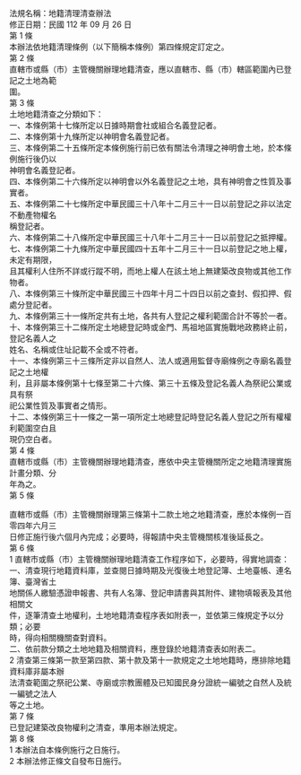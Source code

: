 法規名稱：地籍清理清查辦法  
修正日期：民國 112 年 09 月 26 日  
第 1 條  
本辦法依地籍清理條例（以下簡稱本條例）第四條規定訂定之。  
第 2 條  
直轄市或縣（市）主管機關辦理地籍清查，應以直轄市、縣（市）轄區範圍內已登記之土地為範  
圍。  
第 3 條  
土地地籍清查之分類如下：  
一、本條例第十七條所定以日據時期會社或組合名義登記者。  
二、本條例第十九條所定以神明會名義登記者。  
三、本條例第二十五條所定本條例施行前已依有關法令清理之神明會土地，於本條例施行後仍以  
神明會名義登記者。  
四、本條例第二十六條所定以神明會以外名義登記之土地，具有神明會之性質及事實者。  
五、本條例第二十七條所定中華民國三十八年十二月三十一日以前登記之非以法定不動產物權名  
稱登記者。  
六、本條例第二十八條所定中華民國三十八年十二月三十一日以前登記之抵押權。  
七、本條例第二十九條所定中華民國四十五年十二月三十一日以前登記之地上權，未定有期限，  
且其權利人住所不詳或行蹤不明，而地上權人在該土地上無建築改良物或其他工作物者。  
八、本條例第三十條所定中華民國三十四年十月二十四日以前之查封、假扣押、假處分登記者。  
九、本條例第三十一條所定共有土地，各共有人登記之權利範圍合計不等於一者。  
十、本條例第三十二條所定土地總登記時或金門、馬祖地區實施戰地政務終止前，登記名義人之  
姓名、名稱或住址記載不全或不符者。  
十一、本條例第三十三條所定非以自然人、法人或適用監督寺廟條例之寺廟名義登記之土地權  
利，且非屬本條例第十七條至第二十六條、第三十五條及登記名義人為祭祀公業或具有祭  
祀公業性質及事實者之情形。  
十二、本條例第三十一條之一第一項所定土地總登記時登記名義人登記之所有權權利範圍空白且  
現仍空白者。  
第 4 條  
直轄市或縣（市）主管機關辦理地籍清查，應依中央主管機關所定之地籍清理實施計畫分類、分  
年為之。  
第 5 條  


直轄市或縣（市）主管機關辦理第三條第十二款土地之地籍清查，應於本條例一百零四年六月三  
日修正施行後六個月內完成；必要時，得報請中央主管機關核准後延長之。  
第 6 條  
1 直轄市或縣（市）主管機關辦理地籍清查工作程序如下，必要時，得實地調查：  
一、清查現行地籍資料庫，並查閱日據時期及光復後土地登記簿、土地臺帳、連名簿、臺灣省土  
地關係人繳驗憑證申報書、共有人名簿、登記申請書與其附件、建物填報表及其他相關文  
件，逐筆清查土地權利，土地地籍清查程序表如附表一，並依第三條規定予以分類；必要  
時，得向相關機關查對資料。  
二、依前款分類之土地地籍及相關資料，應登錄於地籍清查表如附表二。  
2 清查第三條第一款至第四款、第十款及第十一款規定之土地地籍時，應排除地籍資料庫非屬本辦  
法清查範圍之祭祀公業、寺廟或宗教團體及已知國民身分證統一編號之自然人及統一編號之法人  
等之土地。  
第 7 條  
已登記建築改良物權利之清查，準用本辦法規定。  
第 8 條  
1 本辦法自本條例施行之日施行。  
2 本辦法修正條文自發布日施行。  


